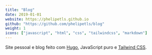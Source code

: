 ```yaml
---
title: "Blog"
date: 2019-01-01
website: https://phelipetls.github.io
github: "https://github.com/phelipetls/blog"
weight: 1
icons: ["javascript", "html", "css", "tailwindcss", "markdown"]
---
```


Site pessoal e blog feito com [Hugo](https://gohugo.io/), JavaScript puro e
[Tailwind CSS](https://tailwindcss.com/).
